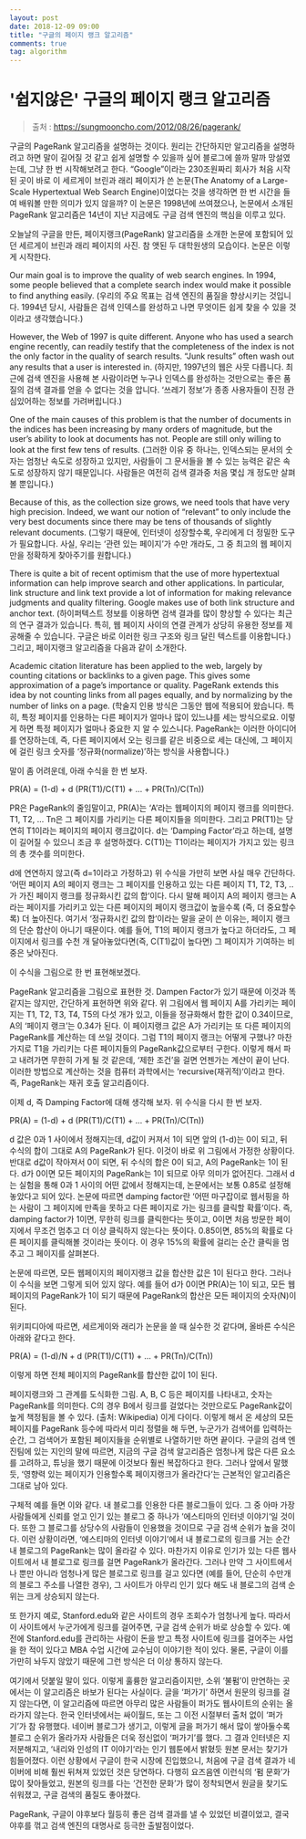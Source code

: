 ```yaml
---
layout: post
date: 2018-12-09 09:00
title: "구글의 페이지 랭크 알고리즘"
comments: true
tag: algorithm
---
```


# '쉽지않은' 구글의 페이지 랭크 알고리즘

> 출처 : https://sungmooncho.com/2012/08/26/pagerank/

구글의 PageRank 알고리즘을 설명하는 것이다. 원리는 간단하지만 알고리즘을 설명하려고 하면 말이 길어질 것 같고 쉽게 설명할 수 있을까 싶어 블로그에 쓸까 말까 망설였는데, 그냥 한 번 시작해보려고 한다. “Google”이라는 230조원짜리 회사가 처음 시작된 곳이 바로 이 세르게이 브린과 래리 페이지가 쓴 논문(The Anatomy of a Large-Scale Hypertextual Web Search Engine)이었다는 것을 생각하면 한 번 시간을 들여 배워볼 만한 의미가 있지 않을까? 이 논문은 1998년에 쓰여졌으나, 논문에서 소개된 PageRank 알고리즘은 14년이 지난 지금에도 구글 검색 엔진의 핵심을 이루고 있다.


오늘날의 구글을 만든, 페이지랭크(PageRank) 알고리즘을 소개한 논문에 포함되어 있던 세르게이 브린과 래리 페이지의 사진. 참 앳된 두 대학원생의 모습이다.
논문은 이렇게 시작한다.

Our main goal is to improve the quality of web search engines. In 1994, some people believed that a complete search index would make it possible to find anything easily. (우리의 주요 목표는 검색 엔진의 품질을 향상시키는 것입니다. 1994년 당시, 사람들은 검색 인덱스를 완성하고 나면 무엇이든 쉽게 찾을 수 있을 것이라고 생각했습니다.)

However, the Web of 1997 is quite different. Anyone who has used a search engine recently, can readily testify that the completeness of the index is not the only factor in the quality of search results. “Junk results” often wash out any results that a user is interested in. (하지만, 1997년의 웹은 사뭇 다릅니다. 최근에 검색 엔진을 사용해 본 사람이라면 누구나 인덱스를 완성하는 것만으로는 좋은 품질의 검색 결과를 얻을 수 없다는 것을 압니다. ‘쓰레기 정보’가 종종 사용자들이 진정 관심있어하는 정보를 가려버립니다.)

One of the main causes of this problem is that the number of documents in the indices has been increasing by many orders of magnitude, but the user’s ability to look at documents has not. People are still only willing to look at the first few tens of results. (그러한 이유 중 하나는, 인덱스되는 문서의 숫자는 엄청난 속도로 성장하고 있지만, 사람들이 그 문서들을 볼 수 있는 능력은 같은 속도로 성장하지 않기 때문입니다. 사람들은 여전히 검색 결과중 처음 몇십 개 정도만 살펴볼 뿐입니다.)

Because of this, as the collection size grows, we need tools that have very high precision. Indeed, we want our notion of “relevant” to only include the very best documents since there may be tens of thousands of slightly relevant documents. (그렇기 때문에, 인터넷이 성장할수록, 우리에게 더 정밀한 도구가 필요합니다. 사실, 우리는 ‘관련 있는 페이지’가 수만 개라도, 그 중 최고의 웹 페이지만을 정확하게 찾아주기를 원합니다.)

There is quite a bit of recent optimism that the use of more hypertextual information can help improve search and other applications. In particular, link structure and link text provide a lot of information for making relevance judgments and quality filtering. Google makes use of both link structure and anchor text. (하이퍼텍스트 정보를 이용하면 검색 결과를 많이 향상할 수 있다는 최근의 연구 결과가 있습니다. 특히, 웹 페이지 사이의 연결 관계가 상당히 유용한 정보를 제공해줄 수 있습니다. 구글은 바로 이러한 링크 구조와 링크 달린 텍스트를 이용합니다.)
그리고, 페이지랭크 알고리즘을 다음과 같이 소개한다.

Academic citation literature has been applied to the web, largely by counting citations or backlinks to a given page. This gives some approximation of a page’s importance or quality. PageRank extends this idea by not counting links from all pages equally, and by normalizing by the number of links on a page. (학술지 인용 방식은 그동안 웹에 적용되어 왔습니다. 특히, 특정 페이지를 인용하는 다른 페이지가 얼마나 많이 있느냐를 세는 방식으로요. 이렇게 하면 특정 페이지가 얼마나 중요한 지 알 수 있스니다. PageRank는 이러한 아이디어를 연장하는데, 즉, 다른 페이지에서 오는 링크를 같은 비중으로 세는 대신에, 그 페이지에 걸린 링크 숫자를 ‘정규화(normalize)’하는 방식을 사용합니다.)

말이 좀 어려운데, 아래 수식을 한 번 보자.

PR(A) = (1-d) + d (PR(T1)/C(T1) + … + PR(Tn)/C(Tn))

PR은 PageRank의 줄임말이고, PR(A)는 ‘A’라는 웹페이지의 페이지 랭크를 의미한다. T1, T2, … Tn은 그 페이지를 가리키는 다른 페이지들을 의미한다. 그리고  PR(T1)는 당연히 T1이라는 페이지의 페이지 랭크값이다. d는 ‘Damping Factor’라고 하는데, 설명이 길어질 수 있으니 조금 후 설명하겠다. C(T1)는 T1이라는 페이지가 가지고 있는 링크의 총 갯수를 의미한다.

d에 연연하지 않고(즉 d=1이라고 가정하고) 위 수식을 가만히 보면 사실 매우 간단하다. ‘어떤 페이지 A의 페이지 랭크는 그 페이지를 인용하고 있는 다른 페이지 T1, T2, T3, .. 가 가진 페이지 랭크를 정규화시킨 값의 합‘이다. 다시 말해 페이지 A의 페이지 랭크는 A라는 페이지를 가리키고 있는 다른 페이지의 페이지 랭크값이 높을수록 (즉, 더 중요할수록) 더 높아진다. 여기서 ‘정규화시킨 값의 합‘이라는 말을 굳이 쓴 이유는, 페이지 랭크의 단순 합산이 아니기 때문이다. 예를 들어, T1의 페이지 랭크가 높다고 하더라도, 그 페이지에서 링크를 수천 개 달아놓았다면(즉, C(T1)값이 높다면) 그 페이지가 기여하는 비중은 낮아진다.

이 수식을 그림으로 한 번 표현해보겠다.


PageRank 알고리즘을 그림으로 표현한 것. Dampen Factor가 있기 때문에 이것과 똑같지는 않지만, 간단하게 표현하면 위와 같다.
위 그림에서 웹 페이지 A를 가리키는 페이지는 T1, T2, T3, T4, T5의 다섯 개가 있고, 이들을 정규화해서 합한 값이 0.34이므로, A의 ‘페이지 랭크’는 0.34가 된다. 이 페이지랭크 값은 A가 가리키는 또 다른 페이지의 PageRank를 계산하는 데 쓰일 것이다. 그럼 T1의 페이지 랭크는 어떻게 구했나? 마찬가지로 T1을 가리키는 다른 페이지들의 PageRank값으로부터 구한다. 이렇게 해서 파고 내려가면 무한히 가게 될 것 같은데, ‘제한 조건’을 걸면 언젠가는 계산이 끝이 난다. 이러한 방법으로 계산하는 것을 컴퓨터 과학에서는 ‘recursive(재귀적)‘이라고 한다. 즉, PageRank는 재귀 호출 알고리즘이다.

이제 d, 즉 Damping Factor에 대해 생각해 보자. 위 수식을 다시 한 번 보자.

PR(A) = (1-d) + d (PR(T1)/C(T1) + … + PR(Tn)/C(Tn))

d 값은 0과 1 사이에서 정해지는데, d값이 커져서 1이 되면 앞의 (1-d)는 0이 되고, 뒤 수식의 합이 그대로 A의 PageRank가 된다. 이것이 바로 위 그림에서 가정한 상황이다. 반대로 d값이 작아져서 0이 되면, 뒤 수식의 합은 0이 되고, A의 PageRank는 1이 된다. d가 0이면 모든 페이지의 PageRank는 1이 되므로 아무 의미가 없어진다. 그래서 d는 실험을 통해 0과 1 사이의 어떤 값에서 정해지는데, 논문에서는 보통 0.85로 설정해놓았다고 되어 있다. 논문에 따르면 damping factor란 ‘어떤 마구잡이로 웹서핑을 하는 사람이 그 페이지에 만족을 못하고 다른 페이지로 가는 링크를 클릭할 확률‘이다. 즉, damping factor가 1이면, 무한히 링크를 클릭한다는 뜻이고, 0이면 처음 방문한 페이지에서 무조건 멈추고 더 이상 클릭하지 않는다는 뜻이다. 0.85이면, 85%의 확률로 다른 페이지를 클릭해볼 것이라는 뜻이다. 이 경우 15%의 확률에 걸리는 순간 클릭을 멈추고 그 페이지를 살펴본다.

논문에 따르면, 모든 웹페이지의 페이지랭크 값을 합산한 값은 1이 된다고 한다. 그러나 이 수식을 보면 그렇게 되어 있지 않다. 예를 들어 d가 0이면 PR(A)는 1이 되고, 모든 웹페이지의 PageRank가 1이 되기 때문에 PageRank의 합산은 모든 페이지의 숫자(N)이 된다.

위키피디아에 따르면, 세르게이와 래리가 논문을 쓸 때 실수한 것 같다며, 올바른 수식은 아래와 같다고 한다.

PR(A) = (1-d)/N + d (PR(T1)/C(T1) + … + PR(Tn)/C(Tn))

이렇게 하면 전체 페이지의 PageRank를 합산한 값이 1이 된다.


페이지랭크와 그 관계를 도식화한 그림. A, B, C 등은 페이지를 나타내고, 숫자는 PageRank를 의미한다. C의 경우 B에서 링크를 걸었다는 것만으로도 PageRank값이 높게 책정됨을 볼 수 있다. (출처: Wikipedia)
이게 다이다. 이렇게 해서 온 세상의 모든 페이지를 PageRank 등수에 따라서 미리 정렬을 해 두면, 누군가가 검색어를 입력하는 순간, 그 검색어가 포함된 페이지들을 순위별로 나열하기만 하면 끝이다. 구글의 검색 엔진팀에 있는 지인의 말에 따르면, 지금의 구글 검색 알고리즘은 엄청나게 많은 다른 요소를 고려하고, 튜닝을 했기 때문에 이것보다 훨씬 복잡하다고 한다. 그러나 앞에서 말했듯, ‘영향력 있는 페이지가 인용할수록 페이지랭크가 올라간다‘는 근본적인 알고리즘은 그대로 남아 있다.

구체적 예를 들면 이와 같다. 내 블로그를 인용한 다른 블로그들이 있다. 그 중 아마 가장 사람들에게 신뢰를 얻고 인기 있는 블로그 중 하나가 ‘에스티마의 인터넷 이야기‘일 것이다. 또한 그 블로그를 상당수의 사람들이 인용했을 것이므로 구글 검색 순위가 높을 것이다. 이런 상황이라면, ‘에스티마의 인터넷 이야기’에서 내 블로그로의 링크를 거는 순간 내 블로그의 PageRank는 많이 올라갈 수 있다. 마찬가지 이유로 인기가 있는 다른 웹사이트에서 내 블로그로 링크를 걸면 PageRank가 올라간다. 그러나 만약 그 사이트에서 나 뿐만 아니라 엄청나게 많은 블로그로 링크를 걸고 있다면 (예를 들어, 단순히 수만개의 블로그 주소를 나열한 경우), 그 사이트가 아무리 인기 있다 해도 내 블로그의 검색 순위는 크게 상승되지 않는다.

또 한가지 예로, Stanford.edu와 같은 사이트의 경우 조회수가 엄청나게 높다. 따라서 이 사이트에서 누군가에게 링크를 걸어주면, 구글 검색 순위가 바로 상승할 수 있다. 예전에 Stanford.edu를 관리하는 사람이 돈을 받고 특정 사이트에 링크를 걸어주는 사업을 한 적이 있다고 MBA 수업 시간에 교수님이 이야기한 적이 있다. 물론, 구글이 이를 가만히 놔두지 않았기 때문에 그런 방식은 더 이상 통하지 않는다.

여기에서 덧붙일 말이 있다. 이렇게 훌륭한 알고리즘이지만, 소위 ‘불펌’이 만연하는 곳에서는 이 알고리즘은 바보가 된다는 사실이다. 글을 ‘퍼가기’ 하면서 원문의 링크를 걸지 않는다면, 이 알고리즘에 따르면 아무리 많은 사람들이 퍼가도 웹사이트의 순위는 올라가지 않는다. 한국 인터넷에서는 싸이월드, 또는 그 이전 시절부터 출처 없이 ‘퍼가기’가 참 유행했다. 네이버 블로그가 생기고, 이렇게 글을 퍼가기 해서 많이 쌓아둘수록 블로그 순위가 올라가자 사람들은 더욱 정신없이 ‘퍼가기’를 했다. 그 결과 인터넷은 지저분해지고, ‘내리와 인성의 IT 이야기‘라는 인기 웹툰에서 밝혔듯 원본 문서는 찾기가 힘들어졌다. 이런 상황에서 구글이 한국 시장에 진입했으니, 처음에 구글 검색 결과가 네이버에 비해 훨씬 뒤쳐져 있었던 것은 당연하다. 다행히 요즈음엔 이런식의 ‘펌 문화’가 많이 잦아들었고, 원본의 링크를 다는 ‘건전한 문화’가 많이 정착되면서 원글을 찾기도 쉬워졌고, 구글 검색의 품질도 좋아졌다.

PageRank, 구글이 야후보다 월등히 좋은 검색 결과를 낼 수 있었던 비결이었고, 결국 야후를 꺾고 검색 엔진의 대명사로 등극한 출발점이었다.
